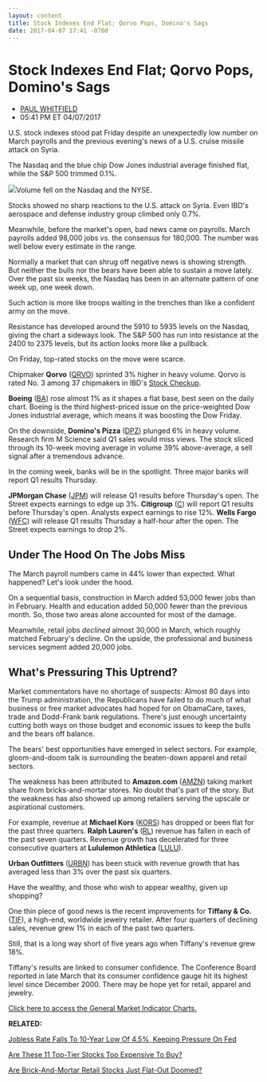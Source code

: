 ```yaml
---
layout: content
title: Stock Indexes End Flat; Qorvo Pops, Domino's Sags
date: 2017-04-07 17:41 -0700
---
```



Stock Indexes End Flat; Qorvo Pops, Domino's Sags
==================================================




* [PAUL WHITFIELD](https://www.investors.com/author/whitfieldp/ "Posts by PAUL WHITFIELD")
* 05:41 PM ET 04/07/2017






U.S. stock indexes stood pat Friday despite an unexpectedly low number on March payrolls and the previous evening's news of a U.S. cruise missile attack on Syria.


The Nasdaq and the blue chip Dow Jones industrial average finished flat, while the S&P 500 trimmed 0.1%.


![](https://www.investors.com/wp-content/uploads/2017/04/MP040717.png)Volume fell on the Nasdaq and the NYSE.


Stocks showed no sharp reactions to the U.S. attack on Syria. Even IBD's aerospace and defense industry group climbed only 0.7%.


Meanwhile, before the market's open, bad news came on payrolls. March payrolls added 98,000 jobs vs. the consensus for 180,000. The number was well below every estimate in the range.


Normally a market that can shrug off negative news is showing strength. But neither the bulls nor the bears have been able to sustain a move lately. Over the past six weeks, the Nasdaq has been in an alternate pattern of one week up, one week down.


Such action is more like troops waiting in the trenches than like a confident army on the move.


Resistance has developed around the 5910 to 5935 levels on the Nasdaq, giving the chart a sideways look. The S&P 500 has run into resistance at the 2400 to 2375 levels, but its action looks more like a pullback.


On Friday, top-rated stocks on the move were scarce.


Chipmaker **Qorvo** ([QRVO](https://research.investors.com/quote.aspx?symbol=QRVO)) sprinted 3% higher in heavy volume. Qorvo is rated No. 3 among 37 chipmakers in IBD's [Stock Checkup](http://research.investors.com/stock-checkup/nasdaq-qorvo-inc-qrvo.aspx).


**Boeing** ([BA](https://research.investors.com/quote.aspx?symbol=BA)) rose almost 1% as it shapes a flat base, best seen on the daily chart. Boeing is the third highest-priced issue on the price-weighted Dow Jones industrial average, which means it was boosting the Dow Friday.


On the downside, **Domino's Pizza** ([DPZ](https://research.investors.com/quote.aspx?symbol=DPZ)) plunged 6% in heavy volume. Research firm M Science said Q1 sales would miss views. The stock sliced through its 10-week moving average in volume 39% above-average, a sell signal after a tremendous advance.


In the coming week, banks will be in the spotlight. Three major banks will report Q1 results Thursday.


**JPMorgan Chase** ([JPM](https://research.investors.com/quote.aspx?symbol=JPM)) will release Q1 results before Thursday's open. The Street expects earnings to edge up 3%. **Citigroup** ([C](https://research.investors.com/quote.aspx?symbol=C)) will report Q1 results before Thursday's open. Analysts expect earnings to rise 12%. **Wells Fargo** ([WFC](https://research.investors.com/quote.aspx?symbol=WFC)) will release Q1 results Thursday a half-hour after the open. The Street expects earnings to drop 2%.


Under The Hood On The Jobs Miss
-------------------------------


The March payroll numbers came in 44% lower than expected. What happened? Let's look under the hood.


On a sequential basis, construction in March added 53,000 fewer jobs than in February. Health and education added 50,000 fewer than the previous month. So, those two areas alone accounted for most of the damage.


Meanwhile, retail jobs *declined* almost 30,000 in March, which roughly matched February's decline. On the upside, the professional and business services segment added 20,000 jobs.


What's Pressuring This Uptrend?
-------------------------------


Market commentators have no shortage of suspects: Almost 80 days into the Trump administration, the Republicans have failed to do much of what business or free market advocates had hoped for on ObamaCare, taxes, trade and Dodd-Frank bank regulations. There's just enough uncertainty cutting both ways on those budget and economic issues to keep the bulls and the bears off balance.


The bears' best opportunities have emerged in select sectors. For example, gloom-and-doom talk is surrounding the beaten-down apparel and retail sectors.


The weakness has been attributed to **Amazon.com** ([AMZN](https://research.investors.com/quote.aspx?symbol=AMZN)) taking market share from bricks-and-mortar stores. No doubt that's part of the story. But the weakness has also showed up among retailers serving the upscale or aspirational customers.


For example, revenue at **Michael Kors** ([KORS](https://research.investors.com/quote.aspx?symbol=KORS)) has dropped or been flat for the past three quarters. **Ralph Lauren's** ([RL](https://research.investors.com/quote.aspx?symbol=RL)) revenue has fallen in each of the past seven quarters. Revenue growth has decelerated for three consecutive quarters at **Lululemon Athletica** ([LULU](https://research.investors.com/quote.aspx?symbol=LULU)).


**Urban Outfitters** ([URBN](https://research.investors.com/quote.aspx?symbol=URBN)) has been stuck with revenue growth that has averaged less than 3% over the past six quarters.


Have the wealthy, and those who wish to appear wealthy, given up shopping?


One thin piece of good news is the recent improvements for **Tiffany & Co.** ([TIF](https://research.investors.com/quote.aspx?symbol=TIF)), a high-end, worldwide jewelry retailer. After four quarters of declining sales, revenue grew 1% in each of the past two quarters.


Still, that is a long way short of five years ago when Tiffany's revenue grew 18%.


Tiffany's results are linked to consumer confidence. The Conference Board reported in late March that its consumer confidence gauge hit its highest level since December 2000. There may be hope yet for retail, apparel and jewelry.


[Click here to access the General Market Indicator Charts.](https://www.investors.com/wp-content/uploads/2017/04/GMI_041017.pdf)


**RELATED:**


[Jobless Rate Falls To 10-Year Low Of 4.5%, Keeping Pressure On Fed](https://www.investors.com/news/economy/new-fed-plan-raises-stakes-for-friday-jobs-report/)


[Are These 11 Top-Tier Stocks Too Expensive To Buy?](https://www.investors.com/stock-lists/ibd-50/are-these-11-top-tier-stocks-too-expensive-check-charts-not-price/)


[Are Brick-And-Mortar Retail Stocks Just Flat-Out Doomed?](https://www.investors.com/news/retail-stores-still-have-hope-but-what-about-retail-stocks/)




